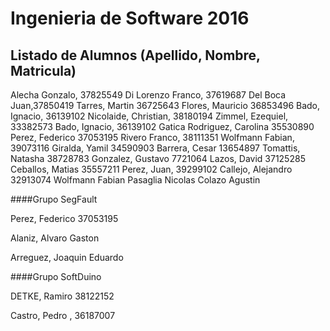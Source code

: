 # Ingenieria de Software 2016

## Listado de Alumnos (Apellido, Nombre, Matricula)

Alecha Gonzalo, 37825549
Di Lorenzo Franco, 37619687
Del Boca Juan,37850419
Tarres, Martin 36725643
Flores, Mauricio 36853496
Bado, Ignacio, 36139102
Nicolaide, Christian, 38180194
Zimmel, Ezequiel, 33382573
Bado, Ignacio, 36139102
Gatica Rodriguez, Carolina 35530890
Perez, Federico 37053195
Rivero Franco, 38111351
Wolfmann Fabian, 39073116
Giralda, Yamil 34590903
Barrera, Cesar 13654897
Tomattis, Natasha 38728783
Gonzalez, Gustavo 7721064
Lazos, David 37125285
Ceballos, Matias 35557211
Perez, Juan, 39299102
Callejo, Alejandro 32913074
Wolfmann Fabian
Pasaglia Nicolas
Colazo Agustin


####Grupo SegFault

Perez, Federico 37053195

Alaniz, Alvaro Gaston

Arreguez, Joaquin Eduardo

####Grupo SoftDuino

DETKE, Ramiro 38122152

Castro, Pedro , 36187007


